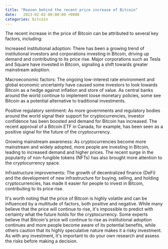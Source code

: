 ```yaml
---
title: "Reason behind the recent price increase of Bitcoin"
date:   2023-02-02 00:00:00 +0800
categories: bitcoin
---
```


The recent increase in the price of Bitcoin can be attributed to several key factors, including:

Increased institutional adoption: There has been a growing trend of institutional investors and corporations investing in Bitcoin, driving up demand and contributing to its price rise. Major corporations such as Tesla and Square have invested in Bitcoin, signaling a shift towards greater mainstream adoption.

Macroeconomic factors: The ongoing low-interest rate environment and global economic uncertainty have caused some investors to look towards Bitcoin as a hedge against inflation and store of value. As central banks around the world continue to implement loose monetary policies, some see Bitcoin as a potential alternative to traditional investments.

Positive regulatory sentiment: As more governments and regulatory bodies around the world signal their support for cryptocurrencies, investor confidence has been boosted and demand for Bitcoin has increased. The recent approval of a Bitcoin ETF in Canada, for example, has been seen as a positive signal for the future of the cryptocurrency.

Growing mainstream awareness: As cryptocurrencies become more mainstream and widely adopted, more people are investing in Bitcoin, leading to increased demand and higher prices. The recent surge in the popularity of non-fungible tokens (NFTs) has also brought more attention to the cryptocurrency space.

Infrastructure improvements: The growth of decentralized finance (DeFi) and the development of new infrastructure for buying, selling, and holding cryptocurrencies, has made it easier for people to invest in Bitcoin, contributing to its price rise.

It's worth noting that the price of Bitcoin is highly volatile and can be influenced by a multitude of factors, both positive and negative. While many believe that the price will continue to rise, it's impossible to predict with certainty what the future holds for the cryptocurrency. Some experts believe that Bitcoin's price will continue to rise as institutional adoption continues and more people become aware of its potential benefits, while others caution that its highly speculative nature makes it a risky investment. As with any investment, it's important to do your own research and assess the risks before making a decision.